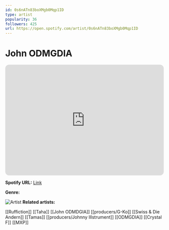 ```yaml
---
id: 0s6nATn83boXMgb0Mqp1ID
type: artist
popularity: 36
followers: 425
url: https://open.spotify.com/artist/0s6nATn83boXMgb0Mqp1ID
---
```

# John ODMGDIA

<iframe style="border-radius:12px" src="https://open.spotify.com/embed/artist/0s6nATn83boXMgb0Mqp1ID" width="100%" height="352" frameBorder="0" allowfullscreen="" allow="autoplay; clipboard-write; encrypted-media; fullscreen; picture-in-picture" loading="lazy"></iframe>

**Spotify URL:** [Link](https://open.spotify.com/artist/0s6nATn83boXMgb0Mqp1ID)

**Genre:** 

![Artist](https://i.scdn.co/image/ab6761610000e5eb7a18a797e03cf63d9034cc22)
**Related artists:**

[[Ruffiction]]
[[Taha]]
[[John ODMDGIA]]
[[producers/G-Ko]]
[[Swiss & Die Andern]]
[[Tamas]]
[[producers/Johnny Illstrument]]
[[ODMGDIA]]
[[Crystal F]]
[[MXP]]
